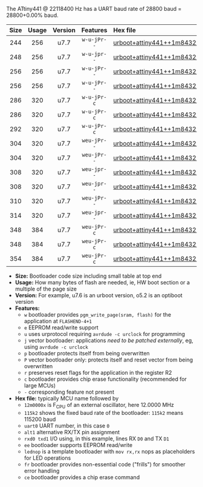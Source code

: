 The ATtiny441 @ 22118400 Hz has a UART baud rate of 28800 baud = 28800+0.00% baud.

|Size|Usage|Version|Features|Hex file|
|:-:|:-:|:-:|:-:|:--|
|244|256|u7.7|`w-u-jPr--`|[urboot+attiny441++1m8432x++++2k4_uart0_alt1_rxb2_txa7_lednop.hex](https://raw.githubusercontent.com/stefanrueger/urboot.hex/main/mcus/attiny441/external_oscillator/fcpu++1m8432_Hz/br++++2k4_bps/urboot+attiny441++1m8432x++++2k4_uart0_alt1_rxb2_txa7_lednop.hex)|
|248|256|u7.7|`w-u-jpr--`|[urboot+attiny441++1m8432x++++2k4_uart0_alt1_rxb2_txa7_lednop_fr.hex](https://raw.githubusercontent.com/stefanrueger/urboot.hex/main/mcus/attiny441/external_oscillator/fcpu++1m8432_Hz/br++++2k4_bps/urboot+attiny441++1m8432x++++2k4_uart0_alt1_rxb2_txa7_lednop_fr.hex)|
|256|256|u7.7|`w-u-jPr--`|[urboot+attiny441++1m8432x++++2k4_uart0_rxa2_txa1_lednop_fr.hex](https://raw.githubusercontent.com/stefanrueger/urboot.hex/main/mcus/attiny441/external_oscillator/fcpu++1m8432_Hz/br++++2k4_bps/urboot+attiny441++1m8432x++++2k4_uart0_rxa2_txa1_lednop_fr.hex)|
|256|256|u7.7|`w-u-jPr--`|[urboot+attiny441++1m8432x++++2k4_uart1_rxa4_txa5_lednop_fr.hex](https://raw.githubusercontent.com/stefanrueger/urboot.hex/main/mcus/attiny441/external_oscillator/fcpu++1m8432_Hz/br++++2k4_bps/urboot+attiny441++1m8432x++++2k4_uart1_rxa4_txa5_lednop_fr.hex)|
|286|320|u7.7|`w-u-jPr-c`|[urboot+attiny441++1m8432x++++2k4_uart0_rxa2_txa1_lednop_fr_ce.hex](https://raw.githubusercontent.com/stefanrueger/urboot.hex/main/mcus/attiny441/external_oscillator/fcpu++1m8432_Hz/br++++2k4_bps/urboot+attiny441++1m8432x++++2k4_uart0_rxa2_txa1_lednop_fr_ce.hex)|
|286|320|u7.7|`w-u-jPr-c`|[urboot+attiny441++1m8432x++++2k4_uart1_rxa4_txa5_lednop_fr_ce.hex](https://raw.githubusercontent.com/stefanrueger/urboot.hex/main/mcus/attiny441/external_oscillator/fcpu++1m8432_Hz/br++++2k4_bps/urboot+attiny441++1m8432x++++2k4_uart1_rxa4_txa5_lednop_fr_ce.hex)|
|292|320|u7.7|`w-u-jPr-c`|[urboot+attiny441++1m8432x++++2k4_uart0_alt1_rxb2_txa7_lednop_fr_ce.hex](https://raw.githubusercontent.com/stefanrueger/urboot.hex/main/mcus/attiny441/external_oscillator/fcpu++1m8432_Hz/br++++2k4_bps/urboot+attiny441++1m8432x++++2k4_uart0_alt1_rxb2_txa7_lednop_fr_ce.hex)|
|304|320|u7.7|`weu-jPr--`|[urboot+attiny441++1m8432x++++2k4_uart0_rxa2_txa1_ee_lednop.hex](https://raw.githubusercontent.com/stefanrueger/urboot.hex/main/mcus/attiny441/external_oscillator/fcpu++1m8432_Hz/br++++2k4_bps/urboot+attiny441++1m8432x++++2k4_uart0_rxa2_txa1_ee_lednop.hex)|
|304|320|u7.7|`weu-jPr--`|[urboot+attiny441++1m8432x++++2k4_uart1_rxa4_txa5_ee_lednop.hex](https://raw.githubusercontent.com/stefanrueger/urboot.hex/main/mcus/attiny441/external_oscillator/fcpu++1m8432_Hz/br++++2k4_bps/urboot+attiny441++1m8432x++++2k4_uart1_rxa4_txa5_ee_lednop.hex)|
|308|320|u7.7|`weu-jpr--`|[urboot+attiny441++1m8432x++++2k4_uart0_rxa2_txa1_ee_lednop_fr.hex](https://raw.githubusercontent.com/stefanrueger/urboot.hex/main/mcus/attiny441/external_oscillator/fcpu++1m8432_Hz/br++++2k4_bps/urboot+attiny441++1m8432x++++2k4_uart0_rxa2_txa1_ee_lednop_fr.hex)|
|308|320|u7.7|`weu-jpr--`|[urboot+attiny441++1m8432x++++2k4_uart1_rxa4_txa5_ee_lednop_fr.hex](https://raw.githubusercontent.com/stefanrueger/urboot.hex/main/mcus/attiny441/external_oscillator/fcpu++1m8432_Hz/br++++2k4_bps/urboot+attiny441++1m8432x++++2k4_uart1_rxa4_txa5_ee_lednop_fr.hex)|
|310|320|u7.7|`weu-jPr--`|[urboot+attiny441++1m8432x++++2k4_uart0_alt1_rxb2_txa7_ee_lednop.hex](https://raw.githubusercontent.com/stefanrueger/urboot.hex/main/mcus/attiny441/external_oscillator/fcpu++1m8432_Hz/br++++2k4_bps/urboot+attiny441++1m8432x++++2k4_uart0_alt1_rxb2_txa7_ee_lednop.hex)|
|314|320|u7.7|`weu-jpr--`|[urboot+attiny441++1m8432x++++2k4_uart0_alt1_rxb2_txa7_ee_lednop_fr.hex](https://raw.githubusercontent.com/stefanrueger/urboot.hex/main/mcus/attiny441/external_oscillator/fcpu++1m8432_Hz/br++++2k4_bps/urboot+attiny441++1m8432x++++2k4_uart0_alt1_rxb2_txa7_ee_lednop_fr.hex)|
|348|384|u7.7|`weu-jPr-c`|[urboot+attiny441++1m8432x++++2k4_uart0_rxa2_txa1_ee_lednop_fr_ce.hex](https://raw.githubusercontent.com/stefanrueger/urboot.hex/main/mcus/attiny441/external_oscillator/fcpu++1m8432_Hz/br++++2k4_bps/urboot+attiny441++1m8432x++++2k4_uart0_rxa2_txa1_ee_lednop_fr_ce.hex)|
|348|384|u7.7|`weu-jPr-c`|[urboot+attiny441++1m8432x++++2k4_uart1_rxa4_txa5_ee_lednop_fr_ce.hex](https://raw.githubusercontent.com/stefanrueger/urboot.hex/main/mcus/attiny441/external_oscillator/fcpu++1m8432_Hz/br++++2k4_bps/urboot+attiny441++1m8432x++++2k4_uart1_rxa4_txa5_ee_lednop_fr_ce.hex)|
|354|384|u7.7|`weu-jPr-c`|[urboot+attiny441++1m8432x++++2k4_uart0_alt1_rxb2_txa7_ee_lednop_fr_ce.hex](https://raw.githubusercontent.com/stefanrueger/urboot.hex/main/mcus/attiny441/external_oscillator/fcpu++1m8432_Hz/br++++2k4_bps/urboot+attiny441++1m8432x++++2k4_uart0_alt1_rxb2_txa7_ee_lednop_fr_ce.hex)|

- **Size:** Bootloader code size including small table at top end
- **Usage:** How many bytes of flash are needed, ie, HW boot section or a multiple of the page size
- **Version:** For example, u7.6 is an urboot version, o5.2 is an optiboot version
- **Features:**
  + `w` bootloader provides `pgm_write_page(sram, flash)` for the application at `FLASHEND-4+1`
  + `e` EEPROM read/write support
  + `u` uses urprotocol requiring `avrdude -c urclock` for programming
  + `j` vector bootloader: applications *need to be patched externally*, eg, using `avrdude -c urclock`
  + `p` bootloader protects itself from being overwritten
  + `P` vector bootloader only: protects itself and reset vector from being overwritten
  + `r` preserves reset flags for the application in the register R2
  + `c` bootloader provides chip erase functionality (recommended for large MCUs)
  + `-` corresponding feature not present
- **Hex file:** typically MCU name followed by
  + `12m0000x` is F<sub>CPU</sub> of an external oscillator, here 12.0000 MHz
  + `115k2` shows the fixed baud rate of the bootloader: `115k2` means 115200 baud
  + `uart0` UART number, in this case `0`
  + `alt1` alternative RX/TX pin assignment
  + `rxd0 txd1` I/O using, in this example, lines RX `D0` and TX `D1`
  + `ee` bootloader supports EEPROM read/write
  + `lednop` is a template bootloader with `mov rx,rx` nops as placeholders for LED operations
  + `fr` bootloader provides non-essential code ("frills") for smoother error handling
  + `ce` bootloader provides a chip erase command
